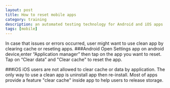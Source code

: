 ```yaml
---
layout: post
title: How to reset mobile apps
category: training
description: an automated testing technology for Android and iOS apps
tags: [mobile]
---
```

In case that issues or errors occurred, user might want to use clean app by clearing cache or reseting apps.
###Android
Open Settings app on android device,enter “Application manager” then tap on the app you want to reset.
Tap on “Clear data” and "Clear cache" to reset the app.

###iOS
iOS users are not allowed to clear cache or data by application. The only way to use a clean app is uninstall app then re-install.
Most of apps provide a feature "clear cache" inside app to help users to release storage.